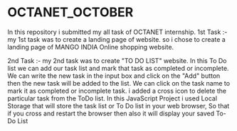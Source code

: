 # OCTANET_OCTOBER
In this repository i submitted my all task of OCTANET internship.
1st Task :-
my 1st task was to create a landing page of website.
so i chose to create a landing page of MANGO INDIA Online shopping website.

2nd Task :-
my 2nd task was to create "TO DO LIST" website.
In this To Do list we can add our task list and mark that task as completed or incomplete. We can write the new task in the input box and click on the "Add" button then the new task will be added to the list.
We can click on the task name to mark it as completed or incomplete task. i  added a cross icon to delete the particular task from the ToDo list.
In this JavaScript Project i used Local Storage  that will store the task list or To Do list in your web browser, So that if you cross and restart the browser then also it will display your saved To-Do List
